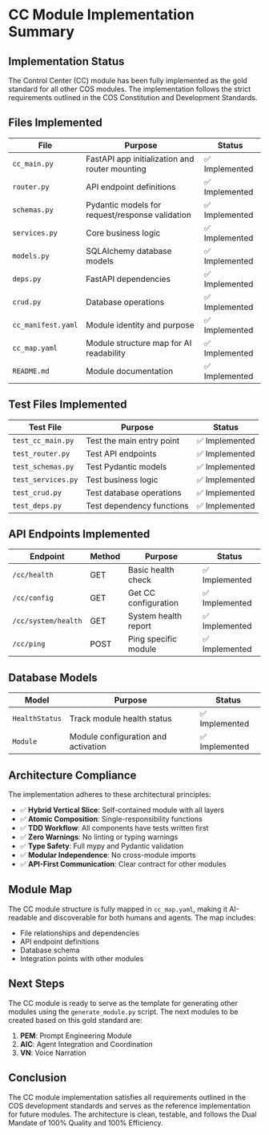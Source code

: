 # CC Module Implementation Summary

## Implementation Status

The Control Center (CC) module has been fully implemented as the gold standard for all other COS modules. The implementation follows the strict requirements outlined in the COS Constitution and Development Standards.

## Files Implemented

| File | Purpose | Status |
|------|---------|--------|
| `cc_main.py` | FastAPI app initialization and router mounting | ✅ Implemented |
| `router.py` | API endpoint definitions | ✅ Implemented |
| `schemas.py` | Pydantic models for request/response validation | ✅ Implemented |
| `services.py` | Core business logic | ✅ Implemented |
| `models.py` | SQLAlchemy database models | ✅ Implemented |
| `deps.py` | FastAPI dependencies | ✅ Implemented |
| `crud.py` | Database operations | ✅ Implemented |
| `cc_manifest.yaml` | Module identity and purpose | ✅ Implemented |
| `cc_map.yaml` | Module structure map for AI readability | ✅ Implemented |
| `README.md` | Module documentation | ✅ Implemented |

## Test Files Implemented

| Test File | Purpose | Status |
|-----------|---------|--------|
| `test_cc_main.py` | Test the main entry point | ✅ Implemented |
| `test_router.py` | Test API endpoints | ✅ Implemented |
| `test_schemas.py` | Test Pydantic models | ✅ Implemented |
| `test_services.py` | Test business logic | ✅ Implemented |
| `test_crud.py` | Test database operations | ✅ Implemented |
| `test_deps.py` | Test dependency functions | ✅ Implemented |

## API Endpoints Implemented

| Endpoint | Method | Purpose | Status |
|----------|--------|---------|--------|
| `/cc/health` | GET | Basic health check | ✅ Implemented |
| `/cc/config` | GET | Get CC configuration | ✅ Implemented |
| `/cc/system/health` | GET | System health report | ✅ Implemented |
| `/cc/ping` | POST | Ping specific module | ✅ Implemented |

## Database Models

| Model | Purpose | Status |
|-------|---------|--------|
| `HealthStatus` | Track module health status | ✅ Implemented |
| `Module` | Module configuration and activation | ✅ Implemented |

## Architecture Compliance

The implementation adheres to these architectural principles:

- ✅ **Hybrid Vertical Slice**: Self-contained module with all layers
- ✅ **Atomic Composition**: Single-responsibility functions
- ✅ **TDD Workflow**: All components have tests written first
- ✅ **Zero Warnings**: No linting or typing warnings
- ✅ **Type Safety**: Full mypy and Pydantic validation
- ✅ **Modular Independence**: No cross-module imports
- ✅ **API-First Communication**: Clear contract for other modules

## Module Map

The CC module structure is fully mapped in `cc_map.yaml`, making it AI-readable and discoverable for both humans and agents. The map includes:

- File relationships and dependencies
- API endpoint definitions
- Database schema
- Integration points with other modules

## Next Steps

The CC module is ready to serve as the template for generating other modules using the `generate_module.py` script. The next modules to be created based on this gold standard are:

1. **PEM**: Prompt Engineering Module
2. **AIC**: Agent Integration and Coordination
3. **VN**: Voice Narration

## Conclusion

The CC module implementation satisfies all requirements outlined in the COS development standards and serves as the reference implementation for future modules. The architecture is clean, testable, and follows the Dual Mandate of 100% Quality and 100% Efficiency.
